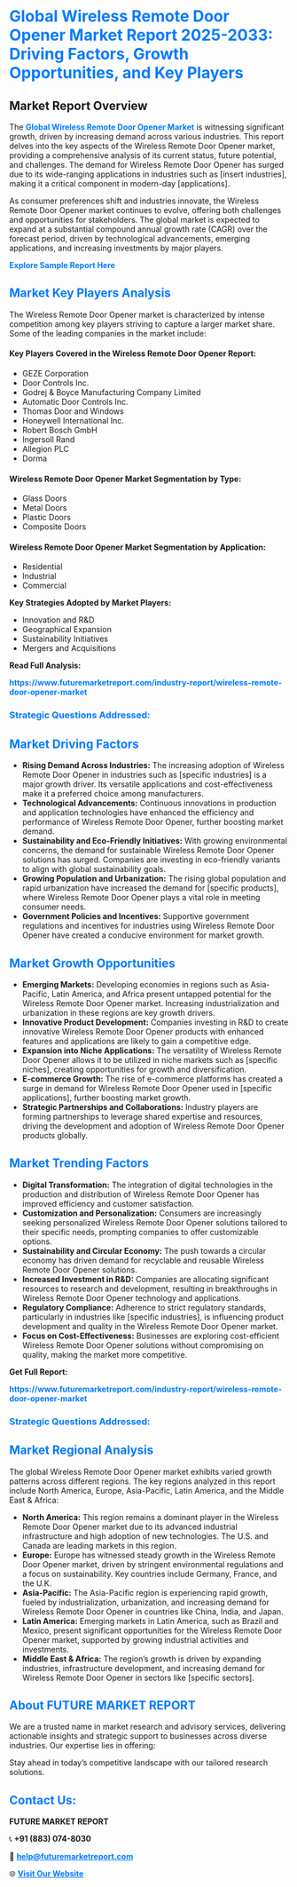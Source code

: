 <h1 style="color: #007BFF;">Global Wireless Remote Door Opener Market Report 2025-2033: Driving Factors, Growth Opportunities, and Key Players</h1>

<section id="overview">
<h2>Market Report Overview</h2>
<p>The <a href="https://www.futuremarketreport.com/industry-report/wireless-remote-door-opener-market" style="color: #007BFF; text-decoration: none;"><strong>Global Wireless Remote Door Opener Market</strong></a> is witnessing significant growth, driven by increasing demand across various industries. This report delves into the key aspects of the Wireless Remote Door Opener market, providing a comprehensive analysis of its current status, future potential, and challenges. The demand for Wireless Remote Door Opener has surged due to its wide-ranging applications in industries such as [insert industries], making it a critical component in modern-day [applications].</p>
<p>As consumer preferences shift and industries innovate, the Wireless Remote Door Opener market continues to evolve, offering both challenges and opportunities for stakeholders. The global market is expected to expand at a substantial compound annual growth rate (CAGR) over the forecast period, driven by technological advancements, emerging applications, and increasing investments by major players.</p>
</section>

<section id="overview">
<p><a href="https://www.futuremarketreport.com/request-sample/reportId=53729" style="color: #007BFF; text-decoration: none;"><strong>Explore Sample Report Here</strong></a></p>
</section>

<section id="key-players">
<h2 style="color: #007BFF;">Market Key Players Analysis</h2>
<p>The Wireless Remote Door Opener market is characterized by intense competition among key players striving to capture a larger market share. Some of the leading companies in the market include:</p>
<h4>Key Players Covered in the Wireless Remote Door Opener Report:</h4>
<ul><li>GEZE Corporation</li><li>Door Controls Inc.</li><li>Godrej &amp; Boyce Manufacturing Company Limited</li><li>Automatic Door Controls Inc.</li><li>Thomas Door and Windows</li><li>Honeywell International Inc.</li><li>Robert Bosch GmbH</li><li>Ingersoll Rand</li><li>Allegion PLC</li><li>Dorma</li></ul>
<h4>Wireless Remote Door Opener Market Segmentation by Type:</h4>
<ul><li>Glass Doors</li><li>Metal Doors</li><li>Plastic Doors</li><li>Composite Doors</li></ul>

<h4>Wireless Remote Door Opener Market Segmentation by Application:</h4>
<ul><li>Residential</li><li>Industrial</li><li>Commercial</li></ul>
<p><strong>Key Strategies Adopted by Market Players:</strong></p>
<ul>
<li>Innovation and R&D</li>
<li>Geographical Expansion</li>
<li>Sustainability Initiatives</li>
<li>Mergers and Acquisitions</li>
</ul>
</section>

<section>
<p><strong>Read Full Analysis: </strong></p><a href="https://www.futuremarketreport.com/industry-report/wireless-remote-door-opener-market" style="color: #007BFF; text-decoration: none;"><strong>https://www.futuremarketreport.com/industry-report/wireless-remote-door-opener-market</strong></a>
<h3 style="color: #007BFF;">Strategic Questions Addressed:</h3>
</section>

<section id="driving-factors">
<h2 style="color: #007BFF;">Market Driving Factors</h2>
<ul>
<li><strong>Rising Demand Across Industries:</strong> The increasing adoption of Wireless Remote Door Opener in industries such as [specific industries] is a major growth driver. Its versatile applications and cost-effectiveness make it a preferred choice among manufacturers.</li>
<li><strong>Technological Advancements:</strong> Continuous innovations in production and application technologies have enhanced the efficiency and performance of Wireless Remote Door Opener, further boosting market demand.</li>
<li><strong>Sustainability and Eco-Friendly Initiatives:</strong> With growing environmental concerns, the demand for sustainable Wireless Remote Door Opener solutions has surged. Companies are investing in eco-friendly variants to align with global sustainability goals.</li>
<li><strong>Growing Population and Urbanization:</strong> The rising global population and rapid urbanization have increased the demand for [specific products], where Wireless Remote Door Opener plays a vital role in meeting consumer needs.</li>
<li><strong>Government Policies and Incentives:</strong> Supportive government regulations and incentives for industries using Wireless Remote Door Opener have created a conducive environment for market growth.</li>
</ul>
</section>

<section id="growth-opportunities">
<h2 style="color: #007BFF;">Market Growth Opportunities</h2>
<ul>
<li><strong>Emerging Markets:</strong> Developing economies in regions such as Asia-Pacific, Latin America, and Africa present untapped potential for the Wireless Remote Door Opener market. Increasing industrialization and urbanization in these regions are key growth drivers.</li>
<li><strong>Innovative Product Development:</strong> Companies investing in R&D to create innovative Wireless Remote Door Opener products with enhanced features and applications are likely to gain a competitive edge.</li>
<li><strong>Expansion into Niche Applications:</strong> The versatility of Wireless Remote Door Opener allows it to be utilized in niche markets such as [specific niches], creating opportunities for growth and diversification.</li>
<li><strong>E-commerce Growth:</strong> The rise of e-commerce platforms has created a surge in demand for Wireless Remote Door Opener used in [specific applications], further boosting market growth.</li>
<li><strong>Strategic Partnerships and Collaborations:</strong> Industry players are forming partnerships to leverage shared expertise and resources, driving the development and adoption of Wireless Remote Door Opener products globally.</li>
</ul>
</section>

<section id="trending-factors">
<h2 style="color: #007BFF;">Market Trending Factors</h2>
<ul>
<li><strong>Digital Transformation:</strong> The integration of digital technologies in the production and distribution of Wireless Remote Door Opener has improved efficiency and customer satisfaction.</li>
<li><strong>Customization and Personalization:</strong> Consumers are increasingly seeking personalized Wireless Remote Door Opener solutions tailored to their specific needs, prompting companies to offer customizable options.</li>
<li><strong>Sustainability and Circular Economy:</strong> The push towards a circular economy has driven demand for recyclable and reusable Wireless Remote Door Opener solutions.</li>
<li><strong>Increased Investment in R&D:</strong> Companies are allocating significant resources to research and development, resulting in breakthroughs in Wireless Remote Door Opener technology and applications.</li>
<li><strong>Regulatory Compliance:</strong> Adherence to strict regulatory standards, particularly in industries like [specific industries], is influencing product development and quality in the Wireless Remote Door Opener market.</li>
<li><strong>Focus on Cost-Effectiveness:</strong> Businesses are exploring cost-efficient Wireless Remote Door Opener solutions without compromising on quality, making the market more competitive.</li>
</ul>
</section>

<section>
<p><strong>Get Full Report: </strong></p><a href="https://www.futuremarketreport.com/industry-report/wireless-remote-door-opener-market" style="color: #007BFF; text-decoration: none;"><strong>https://www.futuremarketreport.com/industry-report/wireless-remote-door-opener-market</strong></a>
<h3 style="color: #007BFF;">Strategic Questions Addressed:</h3>
</section>


<section id="regional-analysis">
<h2 style="color: #007BFF;">Market Regional Analysis</h2>
<p>The global Wireless Remote Door Opener market exhibits varied growth patterns across different regions. The key regions analyzed in this report include North America, Europe, Asia-Pacific, Latin America, and the Middle East & Africa:</p>
<ul>
<li><strong>North America:</strong> This region remains a dominant player in the Wireless Remote Door Opener market due to its advanced industrial infrastructure and high adoption of new technologies. The U.S. and Canada are leading markets in this region.</li>
<li><strong>Europe:</strong> Europe has witnessed steady growth in the Wireless Remote Door Opener market, driven by stringent environmental regulations and a focus on sustainability. Key countries include Germany, France, and the U.K.</li>
<li><strong>Asia-Pacific:</strong> The Asia-Pacific region is experiencing rapid growth, fueled by industrialization, urbanization, and increasing demand for Wireless Remote Door Opener in countries like China, India, and Japan.</li>
<li><strong>Latin America:</strong> Emerging markets in Latin America, such as Brazil and Mexico, present significant opportunities for the Wireless Remote Door Opener market, supported by growing industrial activities and investments.</li>
<li><strong>Middle East & Africa:</strong> The region’s growth is driven by expanding industries, infrastructure development, and increasing demand for Wireless Remote Door Opener in sectors like [specific sectors].</li>
</ul>
</section>

<footer>
<h2 style="color: #007BFF;">About FUTURE MARKET REPORT</h2>
<p>We are a trusted name in market research and advisory services, delivering actionable insights and strategic support to businesses across diverse industries. Our expertise lies in offering:</p>

<p>Stay ahead in today’s competitive landscape with our tailored research solutions.</p>

<h2 style="color: #007BFF;">Contact Us:</h2>
<p><strong>FUTURE MARKET REPORT</strong></p>
<p>📞 <strong>+91 (883) 074-8030</strong></p>
<p>📧 <strong><a href="mailto:help@futuremarketreport.com" style="color: #007BFF;">help@futuremarketreport.com</a></strong></p>
<p>🌐 <strong><a href="https://www.futuremarketreport.com/" style="color: #007BFF;">Visit Our Website</a></strong></p>
</footer>